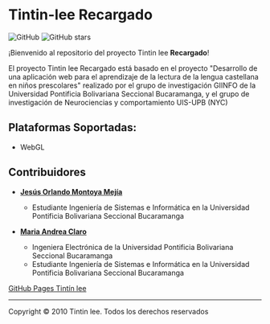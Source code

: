# **Tintin-lee Recargado** 

![GitHub](https://img.shields.io/github/license/MGsus/Tintin-lee.svg?color=goood&style=flat-square)
![GitHub stars](https://img.shields.io/github/stars/MGsus/Tintin-lee.svg)


¡Bienvenido al repositorio del proyecto Tintin lee **Recargado**!

El proyecto Tintin lee Recargado está basado en el proyecto "Desarrollo de una aplicación web para el aprendizaje de la lectura de la lengua castellana en niños prescolares" realizado por el grupo de investigación GIINFO de la Universidad Pontificia Bolivariana Seccional Bucaramanga, y el grupo de investigación de Neurociencias y comportamiento UIS-UPB (NYC)

## Plataformas Soportadas:
- WebGL


## Contribuidores

* [**Jesús Orlando Montoya Mejía**](https://github.com/MGsus)
    * Estudiante Ingeniería de Sistemas e Informática en la Universidad Pontificia Bolivariana Seccional Bucaramanga
    

* [**Maria Andrea Claro**](https://github.com/dreclaro)
    * Ingeniera Electrónica de la Universidad Pontificia Bolivariana Seccional Bucaramanga
    * Estudiante Ingeniería de Sistemas e Informática en la Universidad Pontificia Bolivariana Seccional Bucaramanga


[GitHub Pages Tintín lee](https://mgsus.github.io/Tintin-lee/)

----------

Copyright © 2010 Tintin lee. Todos los derechos reservados